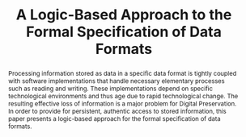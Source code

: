 ---
abstract: Processing information stored as data in a specific data format is tightly
  coupled with software implementations that handle necessary elementary processes
  such as reading and writing. These implementations depend on specific technological
  environments and thus age due to rapid technological change. The resulting effective
  loss of information is a major problem for Digital Preservation. In order to provide
  for persistent, authentic access to stored information, this paper presents a logic-based
  approach for the formal specification of data formats.
creators:
- Hartle, Michael
- Mühlhäuser, Max
- Schumann, Daniel
- Botchak, Arsene
date: null
document_url: https://services.phaidra.univie.ac.at/api/object/o:294183/download
grand_parent: iPRES
institutions: []
keywords:
- london
landing_page_url: https://phaidra.univie.ac.at/o:294183
language: eng
layout: publication
license: CC BY-SA 3.0 AT
notes_url: null
parent: iPRES 2008
publication_type: paper
size: 79292
slides_url: null
source_name: iPRES
stream_url: null
title: A Logic-Based Approach to the Formal Specification of Data Formats
year: 2008
---